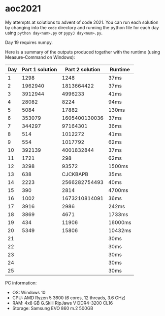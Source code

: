 # aoc2021
My attempts at solutions to advent of code 2021. You can run each solution by changing into the `code` directory and
running the python file for each day using `python day<num>.py` or `pypy3 day<num>.py`.

Day 19 requires numpy.

Here is a summary of the outputs produced together with the runtime (using Measure-Command on Windows):

| Day | Part 1 solution | Part 2 solution | Runtime |
|-----|-----------------|-----------------|---------|
| 1   | 1298            | 1248            | 37ms    |
| 2   | 1962940         | 1813664422      | 37ms    |
| 3   | 3912944         | 4996233         | 41ms    |
| 4   | 28082           | 8224            | 94ms    |
| 5   | 5084            | 17882           | 130ms   |
| 6   | 353079          | 1605400130036   | 37ms    |
| 7   | 344297          | 97164301        | 36ms    |
| 8   | 514             | 1012272         | 41ms    |
| 9   | 554             | 1017792         | 62ms    |
| 10  | 392139          | 4001832844      | 37ms    |
| 11  | 1721            | 298             | 62ms    |
| 12  | 3298            | 93572           | 1500ms  |
| 13  | 638             | CJCKBAPB        | 35ms    |
| 14  | 2223            | 2566282754493   | 40ms    |
| 15  | 390             | 2814            | 4700ms  |
| 16  | 1002            | 1673210814091   | 36ms    |
| 17  | 3916            | 2986            | 242ms   |
| 18  | 3869            | 4671            | 1733ms  |
| 19  | 434             | 11906           | 16000ms |
| 20  | 5349            | 15806           | 10432ms |
| 21  |                 |                 | 30ms    |
| 22  |                 |                 | 30ms    |
| 23  |                 |                 | 30ms    |
| 24  |                 |                 | 30ms    |
| 25  |                 |                 | 30ms    |

PC information:
* OS: Windows 10
* CPU: AMD Ryzen 5 3600 (6 cores, 12 threads, 3.6 GHz)
* RAM: 4x8 GB G.Skill RipJaws V DDR4-3200 CL16
* Storage: Samsung EVO 860 m.2 500GB